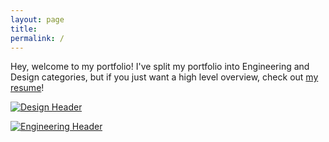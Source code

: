 ```yaml
---
layout: page
title:
permalink: /
---
```


Hey, welcome to my portfolio! I've split my portfolio into Engineering and Design categories, but if you just want a high level overview, check out [my resume](https://www.nealspellman.com/resume/)!
		 
[![Design Header](https://i.imgur.com/MZPZoYo.png)](https://www.nealspellman.com/design/)

[![Engineering Header](https://i.imgur.com/3vsrQkQ.png)](https://www.nealspellman.com/engineering/)